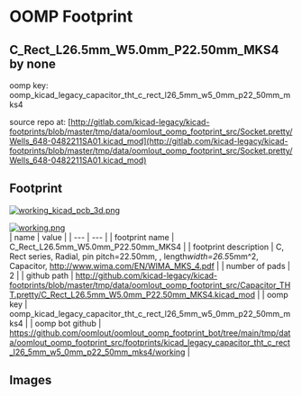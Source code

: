 # OOMP Footprint  
## C_Rect_L26.5mm_W5.0mm_P22.50mm_MKS4  by none  
  
oomp key: oomp_kicad_legacy_capacitor_tht_c_rect_l26_5mm_w5_0mm_p22_50mm_mks4  
  
source repo at: [http://gitlab.com/kicad-legacy/kicad-footprints/blob/master/tmp/data/oomlout_oomp_footprint_src/Socket.pretty/Wells_648-0482211SA01.kicad_mod](http://gitlab.com/kicad-legacy/kicad-footprints/blob/master/tmp/data/oomlout_oomp_footprint_src/Socket.pretty/Wells_648-0482211SA01.kicad_mod)  
## Footprint  
  
[![working_kicad_pcb_3d.png](working_kicad_pcb_3d_600.png)](working_kicad_pcb_3d.png)  
  
[![working.png](working_600.png)](working.png)  
| name | value | 
| --- | --- | 
| footprint name | C_Rect_L26.5mm_W5.0mm_P22.50mm_MKS4 | 
| footprint description | C, Rect series, Radial, pin pitch=22.50mm, , length*width=26.5*5mm^2, Capacitor, http://www.wima.com/EN/WIMA_MKS_4.pdf | 
| number of pads | 2 | 
| github path | http://github.com/kicad-legacy/kicad-footprints/blob/master/tmp/data/oomlout_oomp_footprint_src/Capacitor_THT.pretty/C_Rect_L26.5mm_W5.0mm_P22.50mm_MKS4.kicad_mod | 
| oomp key | oomp_kicad_legacy_capacitor_tht_c_rect_l26_5mm_w5_0mm_p22_50mm_mks4 | 
| oomp bot github | https://github.com/oomlout/oomlout_oomp_footprint_bot/tree/main/tmp/data/oomlout_oomp_footprint_src/footprints/kicad_legacy_capacitor_tht_c_rect_l26_5mm_w5_0mm_p22_50mm_mks4/working | 
## Images  
